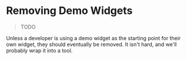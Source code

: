 # Removing Demo Widgets

> TODO

Unless a developer is using a demo widget as the starting point for their own widget,
they should eventually be removed. It isn't hard, and we'll probably wrap it into a tool.